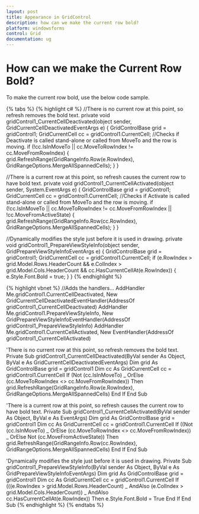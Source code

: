 ```yaml
---
layout: post
title: Appearance in GridControl
description: how can we make the current row bold?
platform: windowsforms
control: Grid
documentation: ug
---
```


# How can we make the Current Row Bold?

To make the current row bold, use the below code sample.

{% tabs %}
{% highlight c#  %}
//There is no current row at this point, so refresh removes the bold text.
private void gridControl1_CurrentCellDeactivated(object sender, GridCurrentCellDeactivatedEventArgs e)
{
    GridControlBase grid = gridControl1;
    GridCurrentCell cc = gridControl1.CurrentCell;
	//Checks if Deactivate is called stand-alone or called from MoveTo and the row is moving.
    if (!cc.IsInMoveTo || cc.MoveToRowIndex != cc.MoveFromRowIndex)
    {
        grid.RefreshRange(GridRangeInfo.Row(e.RowIndex), GridRangeOptions.MergeAllSpannedCells);
    }
}

//There is a current row at this point, so refresh causes the current row to have bold text.
private void gridControl1_CurrentCellActivated(object sender, System.EventArgs e)
{
    GridControlBase grid = gridControl1;
    GridCurrentCell cc = gridControl1.CurrentCell;
	//Checks if Activate is called stand-alone or called from MoveTo and the row is moving.
    if (!cc.IsInMoveTo || cc.MoveToRowIndex != cc.MoveFromRowIndex
        || !cc.MoveFromActiveState)
    {
        grid.RefreshRange(GridRangeInfo.Row(cc.RowIndex), GridRangeOptions.MergeAllSpannedCells);
    }
}

//Dynamically modifies the style just before it is used in drawing.
private void gridControl1_PrepareViewStyleInfo(object sender, GridPrepareViewStyleInfoEventArgs e)
{
    GridControlBase grid = gridControl1;
    GridCurrentCell cc = gridControl1.CurrentCell;
    if (e.RowIndex > grid.Model.Rows.HeaderCount && e.ColIndex > grid.Model.Cols.HeaderCount 
        && cc.HasCurrentCellAt(e.RowIndex))
    {
        e.Style.Font.Bold = true;
    }
}
{% endhighlight   %}

{% highlight vbnet  %}
//Adds the handlers...
AddHandler Me.gridControl1.CurrentCellDeactivated, New GridCurrentCellDeactivatedEventHandler(AddressOf gridControl1_CurrentCellDeactivated)
AddHandler Me.gridControl1.PrepareViewStyleInfo, New GridPrepareViewStyleInfoEventHandler(AddressOf gridControl1_PrepareViewStyleInfo)
        AddHandler Me.gridControl1.CurrentCellActivated, New EventHandler(AddressOf gridControl1_CurrentCellActivated)


'There is no current row at this point, so refresh removes the bold text.
Private Sub gridControl1_CurrentCellDeactivated(ByVal sender As Object, ByVal e As GridCurrentCellDeactivatedEventArgs)
    Dim grid As GridControlBase
    grid = gridControl1
    Dim cc As GridCurrentCell
    cc = gridControl1.CurrentCell
    If (Not (cc.IsInMoveTo) _
        OrElse (cc.MoveToRowIndex <> cc.MoveFromRowIndex)) Then
        grid.RefreshRange(GridRangeInfo.Row(e.RowIndex), GridRangeOptions.MergeAllSpannedCells)
    End If
End Sub

'There is a current row at this point, so refresh causes the current row to have bold text.
Private Sub gridControl1_CurrentCellActivated(ByVal sender As Object, ByVal e As EventArgs)
    Dim grid As GridControlBase
    grid = gridControl1
    Dim cc As GridCurrentCell
    cc = gridControl1.CurrentCell
    If ((Not (cc.IsInMoveTo) _
        OrElse (cc.MoveToRowIndex <> cc.MoveFromRowIndex)) _
        OrElse Not (cc.MoveFromActiveState)) Then
        grid.RefreshRange(GridRangeInfo.Row(cc.RowIndex), GridRangeOptions.MergeAllSpannedCells)
    End If
End Sub

'Dynamically modifies the style just before it is used in drawing.
Private Sub gridControl1_PrepareViewStyleInfo(ByVal sender As Object, ByVal e As GridPrepareViewStyleInfoEventArgs)
    Dim grid As GridControlBase
    grid = gridControl1
    Dim cc As GridCurrentCell
    cc = gridControl1.CurrentCell
    If (((e.RowIndex > grid.Model.Rows.HeaderCount) _
         AndAlso (e.ColIndex > grid.Model.Cols.HeaderCount)) _
         AndAlso cc.HasCurrentCellAt(e.RowIndex)) Then
        e.Style.Font.Bold = True
    End If
End Sub
{% endhighlight   %}
{% endtabs %}
